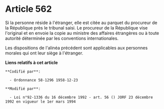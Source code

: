 # Article 562

Si la personne réside à l'étranger, elle est citée au parquet du procureur de la République près le tribunal saisi. Le
procureur de la République vise l'original et en envoie la copie au ministre des affaires étrangères ou à toute autorité
déterminée par les conventions internationales.

Les dispositions de l'alinéa précédent sont applicables aux personnes morales qui ont leur siège à l'étranger.

**Liens relatifs à cet article**

	**Codifié par**:

	  - Ordonnance 58-1296 1958-12-23

	**Modifié par**:

	  - Loi n°92-1336 du 16 décembre 1992 - art. 56 () JORF 23 décembre 1992 en vigueur le 1er mars 1994
